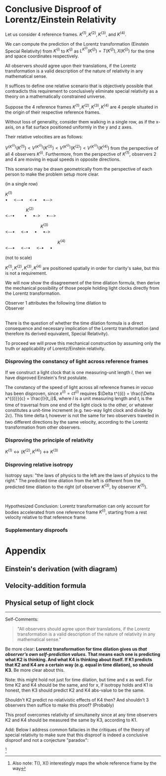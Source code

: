# Conclusive Disproof of Lorentz/Einstein Relativity

Let us consider 4 reference frames. $K^{(1)}, K^{(2)}, K^{(3)},$ and $K^{(4)}$.

We can compute the prediction of the Lorentz transformation (Einstein Special Relativity) from $K^{(i)}$ to $K^{(j)}$ as $L^{K^{(i)}}(K^{(j)}) = T(K^{(j)}), X(K^{(j)})$ for the time and space coordinates respectively.

All observers should agree upon their translations, if the Lorentz transformation is a valid description of the nature of relativity in any mathematical sense.

It suffices to define one relative scenario that is objectively possible that contradicts this requirement to conclusively eliminate special relativity as a theory on a mathematically constrained universe.

Suppose the 4 reference frames $K^{(1)}, K^{(2)}, K^{(3)}, K^{(4)}$ are 4 people situated in the origin of their respective reference frames.

Without loss of generality, consider them walking in a single row, as if the x-axis, on a flat surface positioned uniformly in the y and z axes.

Their relative velocities are as follows:

$V^{(K^{(i)})}(K^{(1)}) < V^{(K^{(i)})}(K^{(3)}) < V^{(K^{(i)})}(K^{(2)}) < V^{(K^{(i)})}(K^{(4)})$ from the perspective of all 4 observers $K^{(i)}$. Furthermore, from the perspective of $K^{(1)}$, observers 2 and 4 are moving in equal speeds in opposite directions.

This scenario may be drawn geometrically from the perspective of each person to make the problem setup more clear.

(in a single row)

$K^{(1)}$</br>
• &nbsp;&nbsp;&nbsp; <⎯⎯• &nbsp;&nbsp;&nbsp; <⎯• &nbsp;&nbsp;&nbsp; •⎯⎯>

&nbsp;&nbsp;&nbsp;&nbsp;&nbsp;&nbsp;&nbsp;&nbsp;&nbsp;&nbsp;&nbsp;&nbsp;&nbsp;&nbsp;&nbsp;&nbsp; $K^{(2)}$</br>
<⎯-• &nbsp;&nbsp;&nbsp;&nbsp;&nbsp;&nbsp; • &nbsp;&nbsp;&nbsp; •⎯> &nbsp;&nbsp;&nbsp; •⎯⎯>

&nbsp;&nbsp;&nbsp;&nbsp;&nbsp;&nbsp;&nbsp;&nbsp;&nbsp;&nbsp;&nbsp;&nbsp;&nbsp;&nbsp;&nbsp;&nbsp;&nbsp;&nbsp;&nbsp;&nbsp;&nbsp;&nbsp;&nbsp;&nbsp;&nbsp;&nbsp;&nbsp;&nbsp; $K^{(3)}$</br>
<⎯⎯• &nbsp;&nbsp;&nbsp; <⎯• &nbsp;&nbsp;&nbsp; • &nbsp;&nbsp;&nbsp; •⎯>

&nbsp;&nbsp;&nbsp;&nbsp;&nbsp;&nbsp;&nbsp;&nbsp;&nbsp;&nbsp;&nbsp;&nbsp;&nbsp;&nbsp;&nbsp;&nbsp;&nbsp;&nbsp;&nbsp;&nbsp;&nbsp;&nbsp;&nbsp;&nbsp;&nbsp;&nbsp;&nbsp;&nbsp;&nbsp;&nbsp;&nbsp;&nbsp;&nbsp;&nbsp;&nbsp;&nbsp;&nbsp;&nbsp;&nbsp;&nbsp;&nbsp;&nbsp; $K^{(4)}$</br>
<⎯⎯• &nbsp;&nbsp;&nbsp; <⎯-• &nbsp;&nbsp;&nbsp; <⎯• &nbsp;&nbsp;&nbsp; •

(not to scale)

$K^{(1)}, K^{(2)}, K^{(3)}, K^{(4)}$ are positioned spatially in order for clarity's sake, but this is not a requirement.

We will now show the disagreement of the time dilation formula, then derive the mechanical possibility of those people holding light clocks directly from the Lorentz transformation.

Observer 1 attributes the following time dilation to <br>
Observer<br><br>

There is the question of whether the time dilation formula is a direct consequence and necessary implication of the Lorentz transformation (and therefore its derived equivalent, Special Relativity).

To proceed we will prove this mechanical construction by assuming only the truth or applicability of Lorentz/Einstein relativity.

### Disproving the constancy of light across reference frames

If we construct a light clock that is one measuring-unit length $I$, then we have disproved Einstein's first postulate.

The constancy of the speed of light across all reference frames *in vacuo* has been disproven, since $x^{(i)} = c t^{(i)}$ requires $\Delta t^{(i)} = \frac{\Delta x^{(i)}}{c} = \frac{I}{t_i}$, where $I$ is a unit measuring length and $t_i$ is the time of traversal from one end of the light clock to the other, or whatever constitutes a unit-time increment (e.g. two-way light clock and divide by $2c$). This time delta $t_i$ however is not the same for two observers traveled in two different directions by the same velocity, according to the Lorentz transformation from other observers. 

### Disproving the principle of relativity

$K^{(1)} \leftrightarrow (K^{(2)}, K^{(4)}) \leftrightarrow K^{(3)}$

### Disproving relative isotropy

Isotropy says: "the laws of physics to the left are the laws of physics to the right." The predicted time dilation from the left is different from the predicted time dilation to the right (of observer $K^{(3)}$, by observer $K^{(1)}$).

<br>

Hypothesized Conclusion: Lorentz transformation can only account for bodies accelerated from one reference frame $K^{(i)}$, starting from a rest velocity relative to that reference frame.  

### Supplementary disproofs

# Appendix

## Einstein's derivation (with diagram)

## Velocity-addition formula

## Physical setup of light clock

---

Self-Comments:

> "All observers should agree upon their translations, if the Lorentz transformation is a valid description of the nature of relativity in any mathematical sense."

Be more clear: **Lorentz transformation for time dilation gives us *that observer’s own self-prediction values.* That means each one is predicting what  K2 is thinking. And what K4 is thinking about itself. If K1 predicts that K2 and K4 are a certain way (e.g. equal in time dilation), so should K3.** Be more clear about this.

Note: this might hold not just for time dilation, but time and x as well. For time K2 and K4 should be the same, and for x, if isotropy holds and K1 is honest, then K3 should predict K2 and K4 abs-value to be the same.

Shouldn't K2 predict no relativistic effects of K4 then? And shouldn't 3 observers then suffice to make this proof? (Probably)

This proof overcomes relativity of simultaneity since at any time observers K2 and K4 should be measured the same by K3, according to K1.

Add: Below I address common fallacies in the critiques of the theory of special relativity to make sure that this disproof is indeed a conclusive disproof and not a conjecture "paradox":

[^1]

[^1]: Also note: T(), X() interestingly maps the whole reference frame by the way
